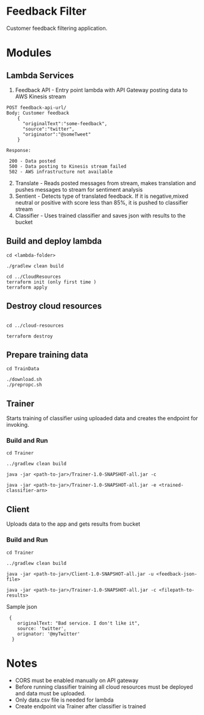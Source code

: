 # Feedback Filter

Customer feedback filtering application.


# Modules

## Lambda Services

1. Feedback API -  Entry point lambda with API Gateway posting data to AWS Kinesis stream
```
POST feedback-api-url/
Body: Customer feedback 
    {
      "originalText":"some-feedback",
      "source":"twitter",
      "originator":"@someTweet" 
    }

Response: 
 
 200 - Data posted
 500 - Data posting to Kinesis stream failed
 502 - AWS infrastructure not available 
``` 

2. Translate - Reads posted messages from stream, makes translation and pushes messages to stream for sentiment analysis
3. Sentient -  Detects type of translated feedback. If it is negative,mixed neutral or positive with score less than 85%, it is pushed to classifier stream
4. Classifier - Uses trained classifier and saves json with results to the bucket
## Build and deploy lambda

```
cd <lambda-folder>

./gradlew clean build

cd ../CloudResources
terraform init (only first time )
terraform apply
```

## Destroy cloud resources
```

cd ../cloud-resources

terraform destroy
```

## Prepare training data
```
cd TrainData

./download.sh
./prepropc.sh
```

## Trainer
Starts training of classifier using uploaded data and creates the endpoint for invoking.

### Build and Run 
```
cd Trainer

../gradlew clean build

java -jar <path-to-jar>/Trainer-1.0-SNAPSHOT-all.jar -c 

java -jar <path-to-jar>/Trainer-1.0-SNAPSHOT-all.jar -e <trained-classifier-arn> 

```

## Client
Uploads data to the app and gets results from bucket

### Build and Run
```
cd Trainer

../gradlew clean build

java -jar <path-to-jar>/Client-1.0-SNAPSHOT-all.jar -u <feedback-json-file>

java -jar <path-to-jar>/Trainer-1.0-SNAPSHOT-all.jar -c <filepath-to-results> 

```
Sample json
```
 {
    originalText: "Bad service. I don't like it",
    source: 'twitter',
    orignator: '@myTwitter'
  }
```

# Notes
- CORS must be enabled manually on API gateway
- Before running classifier training all cloud resources must be deployed and data must be uploaded. 
- Only data.csv file is needed for lambda
- Create endpoint via Trainer after classifier is trained
